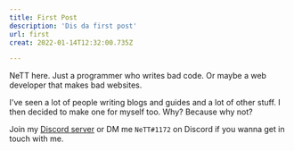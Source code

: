 ```yaml
---
title: First Post
description: 'Dis da first post'
url: first
creat: 2022-01-14T12:32:00.735Z

---
```


NeTT here. Just a programmer who writes bad code. Or maybe a web developer that makes bad websites.

I've seen a lot of people writing blogs and guides and a lot of other stuff. I then decided to make one for myself too. Why? Because why not?

Join my [Discord server](https://discord.gg/G5jpusmDqw) or DM me `NeTT#1172` on Discord if you wanna get in touch with me.